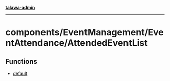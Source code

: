 [**talawa-admin**](../../../../README.md)

***

# components/EventManagement/EventAttendance/AttendedEventList

## Functions

- [default](functions/default.md)
